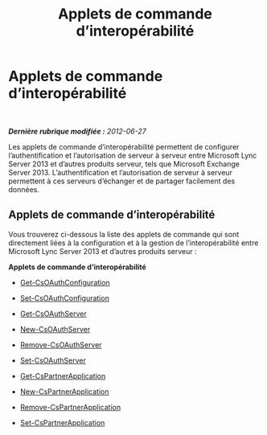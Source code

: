 ﻿---
title: Applets de commande d’interopérabilité
TOCTitle: Applets de commande d’interopérabilité
ms:assetid: 18444a0b-7b66-4540-a262-775ea10b3b7d
ms:mtpsurl: https://technet.microsoft.com/fr-fr/library/JJ204714(v=OCS.15)
ms:contentKeyID: 49296399
ms.date: 05/20/2016
mtps_version: v=OCS.15
ms.translationtype: HT
---

# Applets de commande d’interopérabilité

 

_**Dernière rubrique modifiée :** 2012-06-27_

Les applets de commande d’interopérabilité permettent de configurer l’authentification et l’autorisation de serveur à serveur entre Microsoft Lync Server 2013 et d’autres produits serveur, tels que Microsoft Exchange Server 2013. L’authentification et l’autorisation de serveur à serveur permettent à ces serveurs d’échanger et de partager facilement des données.

## Applets de commande d’interopérabilité

Vous trouverez ci-dessous la liste des applets de commande qui sont directement liées à la configuration et à la gestion de l’interopérabilité entre Microsoft Lync Server 2013 et d’autres produits serveur :

**Applets de commande d’interopérabilité**

  - [Get-CsOAuthConfiguration](get-csoauthconfiguration.md)

  - [Set-CsOAuthConfiguration](set-csoauthconfiguration.md)

  - [Get-CsOAuthServer](get-csoauthserver.md)

  - [New-CsOAuthServer](new-csoauthserver.md)

  - [Remove-CsOAuthServer](remove-csoauthserver.md)

  - [Set-CsOAuthServer](set-csoauthserver.md)

  - [Get-CsPartnerApplication](get-cspartnerapplication.md)

  - [New-CsPartnerApplication](new-cspartnerapplication.md)

  - [Remove-CsPartnerApplication](remove-cspartnerapplication.md)

  - [Set-CsPartnerApplication](set-cspartnerapplication.md)

